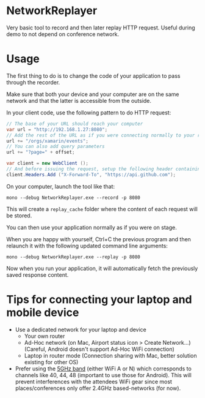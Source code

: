 NetworkReplayer
===============

Very basic tool to record and then later replay HTTP request. Useful during demo to not depend on conference network.

Usage
=====

The first thing to do is to change the code of your application to pass through the recorder.

Make sure that both your device and your computer are on the same network and that the latter is accessible from the outside.

In your client code, use the following pattern to do HTTP request:

```csharp
// The base of your URL should reach your computer
var url = "http://192.168.1.27:8080";
// Add the rest of the URL as if you were connecting normally to your ressource
url += "/orgs/xamarin/events";
// You can also add query parameters
url += "?page=" + offset;

var client = new WebClient ();
// And before issuing the request, setup the following header containing the real protocol + hostname to use
client.Headers.Add ("X-Forward-To", "https://api.github.com");
```

On your computer, launch the tool like that:

```shell
mono --debug NetworkReplayer.exe --record -p 8080
```

This will create a `replay_cache` folder where the content of each request will be stored.

You can then use your application normally as if you were on stage.

When you are happy with yourself, Ctrl+C the previous program and then relaunch it with the following updated command line arguments:

```shell
mono --debug NetworkReplayer.exe --replay -p 8080
```

Now when you run your application, it will automatically fetch the previously saved response content.

Tips for connecting your laptop and mobile device
=================================================

- Use a dedicated network for your laptop and device
  * Your own router
  * Ad-Hoc network (on Mac, Airport status icon > Create Network...) (Careful, Android doesn't support Ad-Hoc WiFi connection)
  * Laptop in router mode (Connection sharing with Mac, better solution existing for other OS)
- Prefer using the [5GHz band](http://en.wikipedia.org/wiki/List_of_WLAN_channels#5.C2.A0GHz_.28802.11a.2Fh.2Fj.2Fn.29.5B13.5D) (either WiFi A or N) which corresponds to channels like 40, 44, 48 (important to use those for Android).
  This will prevent interferences with the attendees WiFi gear since most places/conferences only offer 2.4GHz based-networks (for now).
